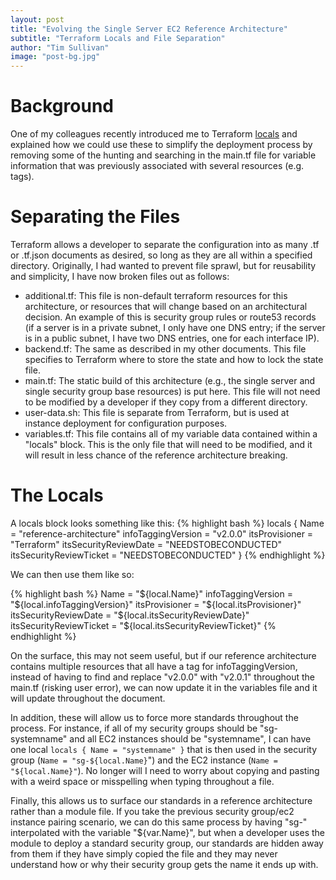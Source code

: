 ```yaml
---
layout: post
title: "Evolving the Single Server EC2 Reference Architecture"
subtitle: "Terraform Locals and File Separation"
author: "Tim Sullivan"
image: "post-bg.jpg"
---
```


# Background

One of my colleagues recently introduced me to Terraform [locals](https://www.terraform.io/docs/configuration/locals.html) and explained how we could use these to simplify the deployment process by removing some of the hunting and searching in the main.tf file for variable information that was previously associated with several resources (e.g. tags).

# Separating the Files

Terraform allows a developer to separate the configuration into as many .tf or .tf.json documents as desired, so long as they are all within a specified directory. Originally, I had wanted to prevent file sprawl, but for reusability and simplicity, I have now broken files out as follows:
- additional.tf: This file is non-default terraform resources for this architecture, or resources that will change based on an architectural decision. An example of this is security group rules or route53 records (if a server is in a private subnet, I only have one DNS entry; if the server is in a public subnet, I have two DNS entries, one for each interface IP).
- backend.tf: The same as described in my other documents. This file specifies to Terraform where to store the state and how to lock the state file.
- main.tf: The static build of this architecture (e.g., the single server and single security group base resources) is put here. This file will not need to be modified by a developer if they copy from a different directory.
- user-data.sh: This file is separate from Terraform, but is used at instance deployment for configuration purposes.
- variables.tf: This file contains all of my variable data contained within a "locals" block. This is the only file that will need to be modified, and it will result in less chance of the reference architecture breaking.

# The Locals

A locals block looks something like this:
{% highlight bash %}
locals {
  Name                    = "reference-architecture"
  infoTaggingVersion      = "v2.0.0"
  itsProvisioner          = "Terraform"
  itsSecurityReviewDate   = "NEEDSTOBECONDUCTED"
  itsSecurityReviewTicket = "NEEDSTOBECONDUCTED"
}
{% endhighlight %}

We can then use them like so:

{% highlight bash %}
  Name                    = "${local.Name}"
  infoTaggingVersion      = "${local.infoTaggingVersion}"
  itsProvisioner          = "${local.itsProvisioner}"
  itsSecurityReviewDate   = "${local.itsSecurityReviewDate}"
  itsSecurityReviewTicket = "${local.itsSecurityReviewTicket}"
{% endhighlight %}

On the surface, this may not seem useful, but if our reference architecture contains multiple resources that all have a tag for infoTaggingVersion, instead of having to find and replace "v2.0.0" with "v2.0.1" throughout the main.tf (risking user error), we can now update it in the variables file and it will update throughout the document.

In addition, these will allow us to force more standards throughout the process. For instance, if all of my security groups should be "sg-systemname" and all EC2 instances should be "systemname", I can have one local `locals { Name = "systemname" }` that is then used in the security group (`Name = "sg-${local.Name}`") and the EC2 instance (`Name = "${local.Name}"`). No longer will I need to worry about copying and pasting with a weird space or misspelling when typing throughout a file.

Finally, this allows us to surface our standards in a reference architecture rather than a module file. If you take the previous security group/ec2 instance pairing scenario, we can do this same process by having "sg-" interpolated with the variable "${var.Name}", but when a developer uses the module to deploy a standard security group, our standards are hidden away from them if they have simply copied the file and they may never understand how or why their security group gets the name it ends up with.
